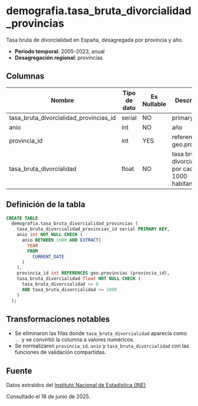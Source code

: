 # demografia.tasa_bruta_divorcialidad_provincias

Tasa bruta de divorcialidad en España, desagregada por provincia y año.

- **Periodo temporal**: 2005-2023, anual
- **Desagregación regional**: provincias

## Columnas

| Nombre | Tipo de dato | Es Nullable | Descripción |
| --- | --- | --- | --- |
| tasa_bruta_divorcialidad_provincias_id | serial | NO | primary key |
| anio | int | NO | año |
| provincia_id | int | YES | referencia a geo.provincias |
| tasa_bruta_divorcialidad | float | NO | tasa bruta de divorcialidad por cada 1000 habitantes |

## Definición de la tabla

```sql
CREATE TABLE
  demografia.tasa_bruta_divorcialidad_provincias (
    tasa_bruta_divorcialidad_provincias_id serial PRIMARY KEY,
    anio int NOT NULL CHECK (
      anio BETWEEN 1900 AND EXTRACT(
        YEAR
        FROM
          CURRENT_DATE
      )
    ),
    provincia_id int REFERENCES geo.provincias (provincia_id),
    tasa_bruta_divorcialidad float NOT NULL CHECK (
      tasa_bruta_divorcialidad >= 0
      AND tasa_bruta_divorcialidad <= 1000
    )
  );
```

## Transformaciones notables

- Se eliminaron las filas donde `tasa_bruta_divorcialidad` aparecía como `..` y se convirtió la columna a valores numéricos.
- Se normalizaron `provincia_id`, `anio` y `tasa_bruta_divorcialidad` con las funciones de validación compartidas.

## Fuente

Datos extraídos del <a href="https://www.ine.es/jaxiT3/Tabla.htm?t=25212&L=0" target="_blank">Instituto Nacional de Estadística (INE)</a>

Consultado el 18 de junio de 2025.
